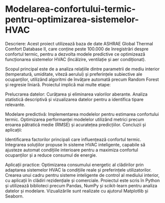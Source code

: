 # Modelarea-confortului-termic-pentru-optimizarea-sistemelor-HVAC

Descriere:
Acest proiect utilizează baza de date ASHRAE Global Thermal Comfort Database II, care conține peste 100.000 de înregistrări despre confortul termic, pentru a dezvolta modele predictive ce optimizează funcționarea sistemelor HVAC (încălzire, ventilație și aer condiționat).

Scopul principal este de a analiza relațiile dintre parametrii de mediu interior (temperatură, umiditate, viteză aerului) și preferințele subiective ale ocupanților, utilizând algoritmi de învățare automată precum Random Forest și regresie liniară. Proiectul implică mai multe etape:

Prelucrarea datelor:
Curățarea și eliminarea valorilor aberante.
Analiza statistică descriptivă și vizualizarea datelor pentru a identifica tipare relevante.


Modelare predictivă:
Implementarea modelelor pentru estimarea confortului termic.
Optimizarea performanței modelelor utilizând metrici precum eroarea pătratică medie (RMSE) și acuratețea predicțiilor.
Concluzii și aplicații:

Identificarea factorilor principali care influențează confortul termic.
Integrarea soluțiilor propuse în sisteme HVAC inteligente, capabile să ajusteze automat condițiile interioare pentru a maximiza confortul ocupanților și a reduce consumul de energie.


Aplicații practice:
Optimizarea consumului energetic al clădirilor prin adaptarea sistemelor HVAC la condițiile reale și preferințele utilizatorilor.
Crearea unui cadru pentru sisteme inteligente de control al mediului interior, cu aplicații în clădiri rezidențiale și comerciale.
Proiectul este scris în Python și utilizează biblioteci precum Pandas, NumPy și scikit-learn pentru analiza datelor și modelare. Vizualizările sunt realizate cu ajutorul Matplotlib și Seaborn.
